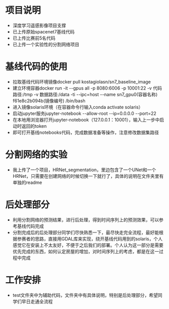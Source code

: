 # 项目说明
* 深度学习遥感影像项目支撑
* 已上传原始spacenet7基线代码
* 已上传比赛前5名代码
* 已上传一个实验性的分割网络项目

# 基线代码的使用
* 拉取基线代码环境镜像docker pull kostagiolasn/sn7_baseline_image
* 建立环境容器docker run -it --gpus all  -p 8080:6006 -p 10001:22 -v 代码路径:/tmp -v 数据路径:/data  -ti --ipc=host --name sn7_gpu0(容器名称) f61e8c2b094b(镜像编号)  /bin/bash
* 进入镜像solaris环境（在容器命令行输入conda activate solaris）
* 启动jupyter服务jupyter-notebook --allow-root --ip=0.0.0.0 --port=22
* 在本地用浏览器打开jupyter-notebook（127.0.0.1：10001），输入上一步中启动时返回的token
* 即可打开基线notebooks代码，完成数据准备等操作，注意修改数据集路径


# 分割网络的实验
* 我上传了一个项目，HRNet_segmentation，里边包含了一个UNet和一个HRNet，只需要在创建网络的时候切换一下就行了，具体的说明在文件夹里有单独的readme

# 后处理部分
* 利用分割网络的预测结果，进行后处理，得到时间序列上的预测效果，可以参考基线代码完成
* 分割完成后的后处理部分同学们尽快熟悉一下，最尽快走完全流程，最好能根据参赛者的思路，直接用GDAL库来实现，绕开基线代码用到的solaris，个人感觉它在安装上不太友好，不便于之后我们的部署。个人认为这一部分是需要优先完成的东西，如何认定房屋的增加，对时间序列上的考虑，都是在这一过程中完成

# 工作安排
* test文件夹中为辅助代码，文件夹中有具体说明，特别是后处理部分，希望同学们早日走通全流程
